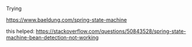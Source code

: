 
Trying

https://www.baeldung.com/spring-state-machine


this helped:
https://stackoverflow.com/questions/50843528/spring-state-machine-bean-detection-not-working



